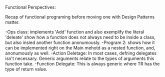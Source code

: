 Functional Perspectives:

Recap of functional programing before moving one with Design Patterns matter.

-Ops class: implements 'Add' function and also exemplify the literal 'deleate' show how a function does not always need to be inside a class, but also insied another function anonumously.
-Program 2: shows how it can be implemented right on the Main mehotd as a nested function, and, anonumously as well.
-Action Deletage: In most cases, defning delegates isn't necessary. Generic arguments relate to the types of arguments this function take.
-Function Delegate: This is always generic where TR has the type of return value.

